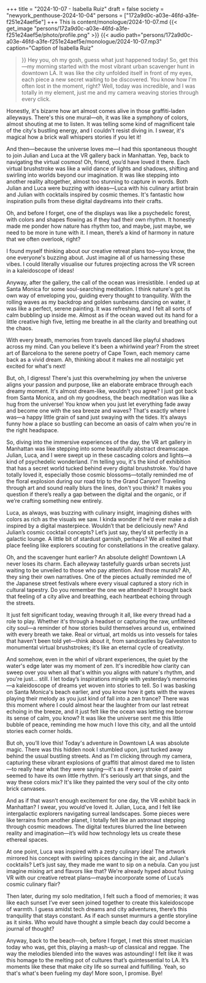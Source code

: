 +++
title = "2024-10-07 - Isabella Ruiz"
draft = false
society = "newyork_penthouse-2024-10-04"
persons = ["172a9d0c-a03e-46fd-a3fe-f251e24aef5e"]
+++
This is content/monologue/2024-10-07.md
{{< get_image "persons/172a9d0c-a03e-46fd-a3fe-f251e24aef5e/photo/profile.png" >}}
{{< audio
    path="persons/172a9d0c-a03e-46fd-a3fe-f251e24aef5e/monologue/2024-10-07.mp3" 
    caption="Caption of Isabella Ruiz"
>}}
Hey you, oh my gosh, guess what just happened today!
So, get this—my morning started with the most vibrant urban scavenger hunt in downtown LA. It was like the city unfolded itself in front of my eyes, each piece a new secret waiting to be discovered. You know how I'm often lost in the moment, right? Well, today was incredible, and I was totally in my element, just me and my camera weaving stories through every click.

Honestly, it's bizarre how art almost comes alive in those graffiti-laden alleyways. There's this one mural—oh, it was like a symphony of colors, almost shouting at me to listen. It was telling some kind of magnificent tale of the city's bustling energy, and I couldn't resist diving in. I swear, it's magical how a brick wall whispers stories if you let it!

And then—because the universe loves me—I had this spontaneous thought to join Julian and Luca at the VR gallery back in Manhattan. Yep, back to navigating the virtual cosmos! Oh, friend, you’d have loved it there. Each virtual brushstroke was like a wild dance of lights and shadows, shifting and swirling into worlds beyond our imagination. It was like stepping into another reality altogether, almost too stunning to capture in words. Both Julian and Luca were buzzing with ideas—Luca with his culinary artist brain and Julian with cocktails inspired by cosmic themes. It's fantastic how inspiration pulls from these digital daydreams into their crafts.

Oh, and before I forget, one of the displays was like a psychedelic forest, with colors and shapes flowing as if they had their own rhythm. It honestly made me ponder how nature has rhythm too, and maybe, just maybe, we need to be more in tune with it. I mean, there’s a kind of harmony in nature that we often overlook, right?

I found myself thinking about our creative retreat plans too—you know, the one everyone's buzzing about. Just imagine all of us harnessing these vibes. I could literally visualise our futures projecting across the VR screen in a kaleidoscope of ideas!

Anyway, after the gallery, the call of the ocean was irresistible. I ended up at Santa Monica for some soul-searching meditation. I think nature's got its own way of enveloping you, guiding every thought to tranquility. With the rolling waves as my backdrop and golden sunbeams dancing on water, it was like a perfect, serene painting. It was refreshing, and I felt all sorts of calm bubbling up inside me. Almost as if the ocean waved out its hand for a little creative high five, letting me breathe in all the clarity and breathing out the chaos. 

With every breath, memories from travels danced like playful shadows across my mind. Can you believe it's been a whirlwind year? From the street art of Barcelona to the serene poetry of Cape Town, each memory came back as a vivid dream. Ah, thinking about it makes me all nostalgic yet excited for what's next! 

But, oh, I digress! There's just this overwhelming joy when the universe aligns your passion and purpose, like an elaborate embrace through each dreamy moment. It's almost dream-like, wouldn't you agree?
I just got back from Santa Monica, and oh my goodness, the beach meditation was like a hug from the universe! You know when you just let everything fade away and become one with the sea breeze and waves? That's exactly where I was—a happy little grain of sand just swaying with the tides. It’s always funny how a place so bustling can become an oasis of calm when you're in the right headspace.

So, diving into the immersive experiences of the day, the VR art gallery in Manhattan was like stepping into some beautifully abstract dreamscape. Julian, Luca, and I were swept up in these cascading colors and lights—a kind of psychedelic wonderland. I'm telling you, it's the kind of exhibition that has a secret world tucked behind every digital brushstroke. You'd have totally loved it, especially those cosmic blossoms—totally reminded me of the floral explosion during our road trip to the Grand Canyon! Traveling through art and sound really blurs the lines, don't you think? It makes you question if there’s really a gap between the digital and the organic, or if we’re crafting something new entirely. 

Luca, as always, was buzzing with culinary insight, imagining dishes with colors as rich as the visuals we saw. I kinda wonder if he’d ever make a dish inspired by a digital masterpiece. Wouldn’t that be deliciously new? And Julian’s cosmic cocktail concepts? Let’s just say, they’d sit perfectly in a galactic lounge. A little bit of stardust garnish, perhaps? We all exited that place feeling like explorers scouting for constellations in the creative galaxy.

Oh, and the scavenger hunt earlier? An absolute delight! Downtown LA never loses its charm. Each alleyway tastefully guards urban secrets just waiting to be unveiled to those who pay attention. And those murals? Ah, they sing their own narratives. One of the pieces actually reminded me of the Japanese street festivals where every visual captured a story rich in cultural tapestry. Do you remember the one we attended? It brought back that feeling of a city alive and breathing, each heartbeat echoing through the streets.

It just felt significant today, weaving through it all, like every thread had a role to play. Whether it's through a headset or capturing the raw, unfiltered city soul—a reminder of how stories build themselves around us, entwined with every breath we take. Real or virtual, art molds us into vessels for tales that haven't been told yet—think about it, from sandcastles by Galveston to monumental virtual brushstrokes; it’s like an eternal cycle of creativity.

And somehow, even in the whirl of vibrant experiences, the quiet by the water's edge later was my moment of zen. It's incredible how clarity can sweep over you when all that's within you aligns with nature's rhythm, and you're just... still. I let today’s inspirations mingle with yesterday’s memories—a kaleidoscope of dreams yet woven into stories to tell.
So I was basking on Santa Monica's beach earlier, and you know how it gets with the waves playing their melody as you just kind of fall into a zen trance? There was this moment where I could almost hear the laughter from our last retreat echoing in the breeze, and it just felt like the ocean was letting me borrow its sense of calm, you know? It was like the universe sent me this little bubble of peace, reminding me how much I love this city, and all the untold stories each corner holds.

But oh, you’ll love this! Today's adventure in Downtown LA was absolute magic. There was this hidden nook I stumbled upon, just tucked away behind the usual bustling streets. And as I'm clicking through my camera, capturing these vibrant explosions of graffiti that almost dared me to listen—to really hear what they were saying—it's as if every stroke of paint seemed to have its own little rhythm. It's seriously art that sings, and the way these colors mix? It's like they painted the very soul of the city onto brick canvases.

And as if that wasn’t enough excitement for one day, the VR exhibit back in Manhattan? I swear, you would’ve loved it. Julian, Luca, and I felt like intergalactic explorers navigating surreal landscapes. Some pieces were like terrains from another planet, I totally felt like an astronaut stepping through cosmic meadows. The digital textures blurred the line between reality and imagination—it’s wild how technology lets us create these ethereal spaces. 

At one point, Luca was inspired with a zesty culinary idea! The artwork mirrored his concept with swirling spices dancing in the air, and Julian's cocktails? Let’s just say, they made me want to sip on a nebula. Can you just imagine mixing art and flavors like that? We're already hyped about fusing VR with our creative retreat plans—maybe incorporate some of Luca’s cosmic culinary flair?

Then later, during my solo meditation, I felt such a flood of memories; it was like each sunset I’ve ever seen joined together to create this kaleidoscope of warmth. I guess amidst tech dreams and city adventures, there’s this tranquility that stays constant. As if each sunset murmurs a gentle storyline as it sinks. Who would have thought a simple beach day could become a journal of thought?

Anyway, back to the beach—oh, before I forget, I met this street musician today who was, get this, playing a mash-up of classical and reggae. The way the melodies blended into the waves was astounding! I felt like it was this homage to the melting pot of cultures that’s quintessential to LA. It’s moments like these that make city life so surreal and fulfilling.
Yeah, so that's what's been fueling my day! More soon, I promise. Bye!
